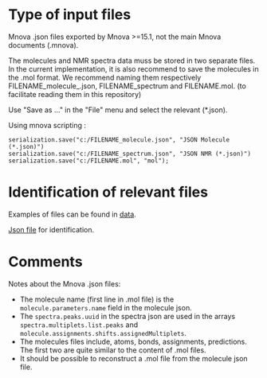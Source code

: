 
# Type of input files

Mnova .json files exported by Mnova >=15.1, not the main Mnova documents (.mnova).

The molecules and NMR spectra data muss be stored in two separate files. In the current implementation, it is also recommend to save the molecules in the .mol format. We recommend naming them respectively FILENAME_molecule_.json, FILENAME_spectrum and FILENAME.mol. (to facilitate reading them in this repository)

Use "Save as ..." in the "File" menu and select the relevant (*.json).

Using mnova scripting :

```  
serialization.save("c:/FILENAME_molecule.json", "JSON Molecule (*.json)")
serialization.save("c:/FILENAME_spectrum.json", "JSON NMR (*.json)")
serialization.save("c:/FILENAME.mol", "mol");
```

# Identification of relevant files

Examples of files can be found in [data](data).

[Json file](identification.json) for identification.

# Comments

Notes about the Mnova .json files:

- The molecule name (first line in .mol file) is the `molecule.parameters.name` field in the molecule json.
- The `spectra.peaks.uuid` in the spectra json are used in the arrays `spectra.multiplets.list.peaks` and `molecule.assignments.shifts.assignedMultiplets`.
- The molecules files include, atoms, bonds, assignments, predictions. The first two are quite similar to the content of .mol files.
- It should be possible to reconstruct a .mol file from the molecule json file.